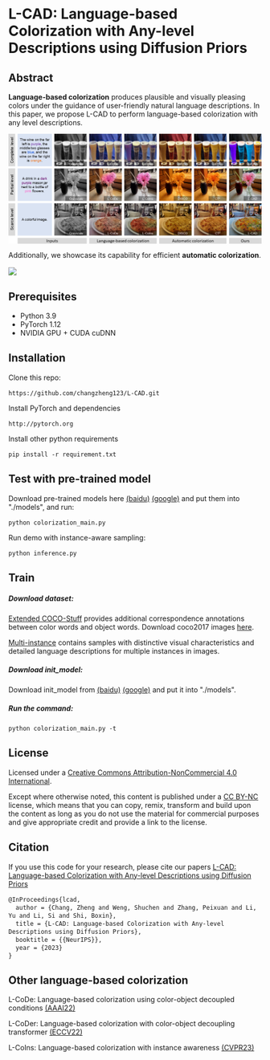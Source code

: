 # L-CAD: Language-based Colorization with Any-level Descriptions using Diffusion Priors

## Abstract
**Language-based colorization** produces plausible and visually pleasing colors under the guidance of user-friendly natural language descriptions. In this paper, we propose L-CAD to perform language-based colorization with any level descriptions. 

<img src="teaser.png" align=center />

Additionally, we showcase its capability for efficient **automatic colorization**.

<img src="application.png" align=center />

## Prerequisites
* Python 3.9
* PyTorch 1.12
* NVIDIA GPU + CUDA cuDNN

## Installation
Clone this repo: 
```
https://github.com/changzheng123/L-CAD.git
```
Install PyTorch and dependencies
```
http://pytorch.org
```
Install other python requirements
```
pip install -r requirement.txt
```

## Test with pre-trained model

Download pre-trained models here [(baidu)](https://pan.baidu.com/s/18mAbnjjGaj5nXuG4JiutQg?pwd=778j ) [(google)](https://drive.google.com/drive/folders/1lkQIPYJN3T8TDC4kyt4mQ2_awBv6hMMO?usp=sharing) and put them into "./models", and run:

```
python colorization_main.py 
```

Run demo with instance-aware sampling:

```
python inference.py
```

## Train

##### Download dataset:

[Extended COCO-Stuff](https://drive.google.com/drive/folders/1iW0u5WZL5NQg1gseawhNVBaf1MOYdp1o?usp=sharing)  provides additional correspondence annotations between color words and object words. Download coco2017 images [here](https://cocodataset.org/#download).

[Multi-instance](https://drive.google.com/file/d/1FnVdKtAVdgIm8AXT3jZTivNySILUErU9/view) contains samples with distinctive visual characteristics and detailed language descriptions for multiple instances in images.

##### Download init_model:

Download init_model from [(baidu)](https://pan.baidu.com/s/1JBsfiCKKURHWi_k5LH9szg?pwd=151n ) [(google)](https://drive.google.com/drive/folders/1lkQIPYJN3T8TDC4kyt4mQ2_awBv6hMMO?usp=sharing) and put it into "./models".

##### Run the command:

```
python colorization_main.py -t
```


## License

Licensed under a [Creative Commons Attribution-NonCommercial 4.0 International](https://creativecommons.org/licenses/by-nc/4.0/).

Except where otherwise noted, this content is published under a [CC BY-NC](https://creativecommons.org/licenses/by-nc/4.0/) license, which means that you can copy, remix, transform and build upon the content as long as you do not use the material for commercial purposes and give appropriate credit and provide a link to the license.

## Citation
If you use this code for your research, please cite our papers [L-CAD: Language-based Colorization with Any-level Descriptions using Diffusion Priors](https://ci.idm.pku.edu.cn/Weng_NeurIPS23.pdf)
```
@InProceedings{lcad,
  author = {Chang, Zheng and Weng, Shuchen and Zhang, Peixuan and Li, Yu and Li, Si and Shi, Boxin},
  title = {L-CAD: Language-based Colorization with Any-level Descriptions using Diffusion Priors},
  booktitle = {{NeurIPS}},
  year = {2023}
}
```
## Other language-based colorization
L-CoDe: Language-based colorization using color-object decoupled conditions [(AAAI22)](https://ci.idm.pku.edu.cn/Weng_AAAI22.pdf)

L-CoDer: Language-based colorization with color-object decoupling transformer [(ECCV22)](https://ci.idm.pku.edu.cn/Weng_ECCV22g.pdf)

L-CoIns: Language-based colorization with instance awareness [(CVPR23)](https://ci.idm.pku.edu.cn/Weng_CVPR23f.pdf)
